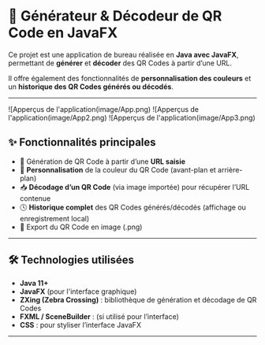 # 📱 Générateur & Décodeur de QR Code en JavaFX

Ce projet est une application de bureau réalisée en **Java avec JavaFX**, permettant de **générer** et **décoder** des QR Codes à partir d’une URL.

Il offre également des fonctionnalités de **personnalisation des couleurs** et un **historique des QR Codes générés ou décodés**.

---

![Apperçus de l'application(image/App.png)
![Apperçus de l'application(image/App2.png)
![Apperçus de l'application(image/App3.png)

## ✨ Fonctionnalités principales

- 🔗 Génération de QR Code à partir d’une **URL saisie**
- 🎨 **Personnalisation** de la couleur du QR Code (avant-plan et arrière-plan)
- 📥 **Décodage d’un QR Code** (via image importée) pour récupérer l’URL contenue
- 🕓 **Historique complet** des QR Codes générés/décodés (affichage ou enregistrement local)
- 💾 Export du QR Code en image (.png)

---

## 🛠️ Technologies utilisées

- **Java 11+**
- **JavaFX** (pour l'interface graphique)
- **ZXing (Zebra Crossing)** : bibliothèque de génération et décodage de QR Codes
- **FXML / SceneBuilder** : (si utilisé pour l’interface)
- **CSS** : pour styliser l’interface JavaFX

---


